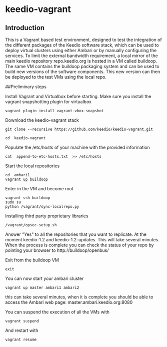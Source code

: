 # keedio-vagrant

## Introduction
This is a Vagrant based test environment, designed to test the integration of the different packages of the Keedio software stack, 
 which can be used to deploy virtual clusters using either Ambari or by manually configuring the services. To limit the external bandwidth requirement, a local mirror of the main keedio repository repo.keedio.org is hosted in a VM called buildoop. The same VM contains the buildoop packaging system and can be used to build new versions of the software components. This new version can then be deployed to the test VMs using the local repo.   



##Preliminary steps

Install Vagrant and Virtualbox before starting. 
Make sure you install the vagrant snapshotting plugin for virtualbox 
```
vagrant plugin install vagrant-vbox-snapshot
```


Download the keedio-vagrant stack

```
git clone --recursive https://github.com/keedio/keedio-vagrant.git

cd  keedio-vagrant
```

Populate the /etc/hosts of your machine with the provided information
```
cat  append-to-etc-hosts.txt  >> /etc/hosts
```
Start the local repositories 
```
cd  ambari1
vagrant up buildoop
```
Enter in the VM and become root 
```
vagrant ssh buildoop
sudo su
python /vagrant/sync-localrepo.py
```
Installing third party proprietary libraries

```
/vagrant/opsec-setup.sh
```


Answer "Yes" to all the repositories that you want to replicate. At the moment keedio-1.2 and keedio-1.2-updates. 
This will take several minutes. 
When the process is complete you can check the status of your repo by pointing your browser to http://buildoop/openbus/
 
Exit from the buildoop VM
```
exit
```

You can now start your ambari cluster

```
vagrant up master ambari1 ambari2
```

this can take several minutes, when it is complete you should be able to access the Ambari web page: master.ambari.keedio.org:8080

 
You can suspend the execution of all the VMs with

```
vagrant suspend
```

And restart with 

```
vagrant resume
``` 



